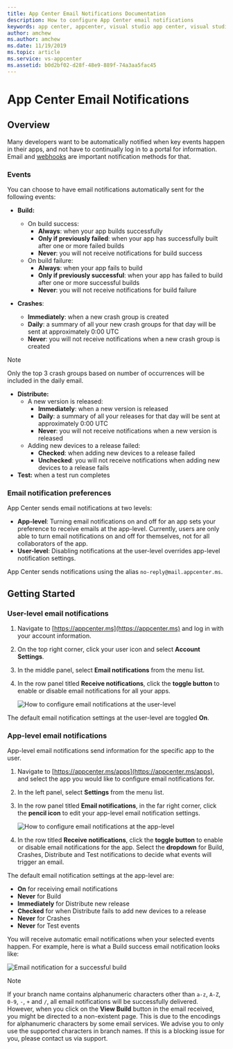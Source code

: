 ```yaml
---
title: App Center Email Notifications Documentation
description: How to configure App Center email notifications
keywords: app center, appcenter, visual studio app center, visual studio appcenter, email, email notifications, build status, build, crashes, crash, distribute, diagnostics, crash groups, crash group, new app version released, new crash group, test, test run, test run completed, test run complete
author: amchew
ms.author: amchew
ms.date: 11/19/2019
ms.topic: article
ms.service: vs-appcenter
ms.assetid: b0d2bf02-d28f-48e9-889f-74a3aa5fac45
---
```


# App Center Email Notifications
## Overview

Many developers want to be automatically notified when key events happen in their apps, and not have to continually log in to a portal for information. Email and [webhooks](https://docs.microsoft.com/appcenter/dashboard/webhooks/) are important notification methods for that.

### Events

You can choose to have email notifications automatically sent for the following events:

- **Build:**
  - On build success:
    - **Always**: when your app builds successfully
    - **Only if previously failed**: when your app has successfully built after one or more failed builds
    - **Never**: you will not receive notifications for build success
  - On build failure:
    - **Always**: when your app fails to build
    - **Only if previously successful**: when your app has failed to build after one or more successful builds
    - **Never**: you will not receive notifications for build failure    

- **Crashes**: 
    - **Immediately**: when a new crash group is created
    - **Daily**: a summary of all your new crash groups for that day will be sent at approximately 0:00 UTC
    - **Never**: you will not receive notifications when a new crash group is created

> [!NOTE]
> Only the top 3 crash groups based on number of occurrences will be included in the daily email. 
    
- **Distribute:**
  - A new version is released:
    - **Immediately**: when a new version is released
    - **Daily**: a summary of all your releases for that day will be sent at approximately 0:00 UTC
    - **Never**: you will not receive notifications when a new version is released
  - Adding new devices to a release failed:
    - **Checked**: when adding new devices to a release failed
    - **Unchecked**: you will not receive notifications when adding new devices to a release fails
- **Test:** when a test run completes

### Email notification preferences

App Center sends email notifications at two levels:  
  - **App-level**: Turning email notifications on and off for an app sets your preference to receive emails at the app-level. Currently, users are only able to turn email notifications on and off for themselves, not for all collaborators of the app.
  - **User-level**: Disabling notifications at the user-level overrides app-level notification settings.

App Center sends notifications using the alias `no-reply@mail.appcenter.ms`.

## Getting Started

### User-level email notifications

1. Navigate to [https://appcenter.ms](https://appcenter.ms) and log in with your account information.

2. On the top right corner, click your user icon and select **Account Settings**.

3. In the middle panel, select **Email notifications** from the menu list.

4. In the row panel titled **Receive notifications**, click the **toggle button** to enable or disable email notifications for all your apps.

    ![How to configure email notifications at the user-level](media/configureEmailNotificationUser.png)

The default email notification settings at the user-level are toggled **On**.

### App-level email notifications

App-level email notifications send information for the specific app to the user.

1. Navigate to [https://appcenter.ms/apps](https://appcenter.ms/apps), and select the app you would like to configure email notifications for.

2. In the left panel, select **Settings** from the menu list.

3. In the row panel titled **Email notifications**, in the far right corner, click the **pencil icon** to edit your app-level email notification settings.

    ![How to configure email notifications at the app-level](media/configureEmailNotificationApp.png)

4. In the row titled **Receive notifications**, click the **toggle button** to enable or disable email notifications for the app. Select the **dropdown** for Build, Crashes, Distribute and Test notifications to decide what events will trigger an email.

The default email notification settings at the app-level are:
  - **On** for receiving email notifications
  - **Never** for Build
  - **Immediately** for Distribute new release
  - **Checked** for when Distribute fails to add new devices to a release
  - **Never** for Crashes
  - **Never** for Test events

You will receive automatic email notifications when your selected events happen. For example, here is what a Build success email notification looks like:

![Email notification for a successful build](media/emailSuccessfulBuild.png)

> [!NOTE]
> If your branch name contains alphanumeric characters other than `a-z`, `A-Z`, `0-9`, `-`, `+` and `/`, all email notifications will be successfully delivered. However, when you click on the **View Build** button in the email received, you might be directed to a non-existent page. This is due to the encodings for alphanumeric characters by some email services. We advise you to only use the supported characters in branch names. If this is a blocking issue for you, please contact us via support.
